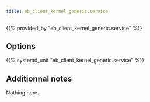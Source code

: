 ```yaml
---
title: eb_client_kernel_generic.service
---
```


{{% provided_by "eb_client_kernel_generic.service" %}}

## Options

{{% systemd_unit "eb_client_kernel_generic.service" %}}

## Additionnal notes

Nothing here.